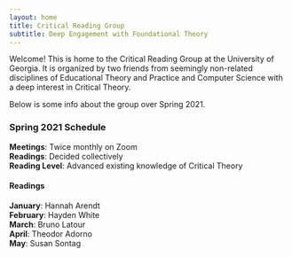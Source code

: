 ```yaml
---
layout: home
title: Critical Reading Group 
subtitle: Deep Engagement with Foundational Theory
---
```


Welcome! This is home to the Critical Reading Group at the University of Georgia. It is organized by two friends from seemingly non-related disciplines of Educational Theory and Practice and Computer Science with a deep interest in Critical Theory.

Below is some info about the group over Spring 2021. 

### Spring 2021 Schedule
**Meetings**: Twice monthly on Zoom\
**Readings**: Decided collectively\
**Reading Level**: Advanced existing knowledge of Critical Theory

#### Readings
**January**: Hannah Arendt\
**February**: Hayden White\
**March**: Bruno Latour\
**April**: Theodor Adorno\
**May**: Susan Sontag


